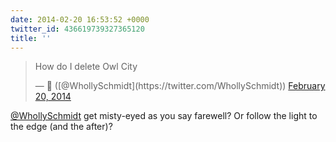 ```yaml
---
date: 2014-02-20 16:53:52 +0000
twitter_id: 436619739327365120
title: ''
---
```


<blockquote class="twitter-tweet"><p lang="en" dir="ltr">How do I delete Owl City</p>&mdash; 🤧 ([@WhollySchmidt](https://twitter.com/WhollySchmidt)) <a href="https://twitter.com/WhollySchmidt/status/436618039195623425?ref_src=twsrc%5Etfw">February 20, 2014</a></blockquote>
<script async src="https://platform.twitter.com/widgets.js" charset="utf-8"></script>

[@WhollySchmidt](https://twitter.com/WhollySchmidt) get misty-eyed as you say farewell? Or follow the light to the edge (and the after)?
